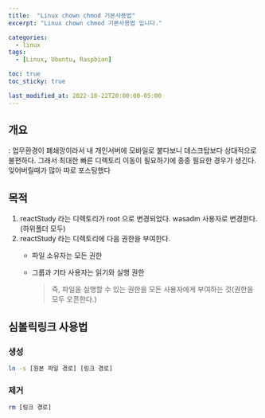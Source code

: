 ```yaml
---
title:  "Linux chown chmod 기본사용법"
excerpt: "Linux chown chmod 기본사용법 입니다."

categories:
  - linux
tags:
  - [Linux, Ubuntu, Raspbian]

toc: true
toc_sticky: true

last_modified_at: 2022-10-22T20:00:00-05:00
---
```


##  개요
: 업무환경이 폐쇄망이라서 내 개인서버에 모바일로 붙다보니 데스크탑보다 상대적으로 불편하다. 그래서 최대한 빠른 디렉토리 이동이 필요하기에 종종 필요한 경우가 생긴다. 잊어버릴때가 많아 따로 포스팅했다

## 목적
1. reactStudy 라는 디렉토리가 root 으로 변경되었다. wasadm 사용자로 변경한다.(하위폴더 모두)
2. reactStudy 라는 디렉토리에 다음 권한을 부여한다.
    - 파일 소유자는 모든 권한
    - 그룹과 기타 사용자는 읽기와 실행 권한

      > 즉, 파일을 실행할 수 있는 권한을 모든 사용자에게 부여하는 것(권한을 모두 오픈한다.)

## 심볼릭링크 사용법
### 생성
```bash
ln -s [원본 파일 경로] [링크 경로]

```

### 제거
```bash
rm [링크 경로]

```
